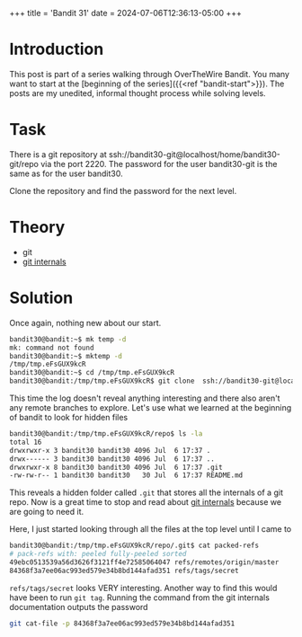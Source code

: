 +++
title = 'Bandit 31'
date = 2024-07-06T12:36:13-05:00
+++

# Introduction

This post is part of a series walking through OverTheWire Bandit. You many want to start at the [beginning of the series]({{<ref "bandit-start">}}). The posts are my unedited, informal thought process while solving levels.

# Task

There is a git repository at ssh://bandit30-git@localhost/home/bandit30-git/repo via the port 2220. The password for the user bandit30-git is the same as for the user bandit30.

Clone the repository and find the password for the next level.

# Theory

- git
- [git internals](https://git-scm.com/book/en/v2/Git-Internals-Git-References)

# Solution

Once again, nothing new about our start.

```bash
bandit30@bandit:~$ mk temp -d
mk: command not found
bandit30@bandit:~$ mktemp -d
/tmp/tmp.eFsGUX9kcR
bandit30@bandit:~$ cd /tmp/tmp.eFsGUX9kcR
bandit30@bandit:/tmp/tmp.eFsGUX9kcR$ git clone  ssh://bandit30-git@localhost:2220/home/bandit30-git/repo
```

This time the log doesn't reveal anything interesting and there also aren't any remote branches to explore. Let's use what we learned at the beginning of bandit to look for hidden files

```bash
bandit30@bandit:/tmp/tmp.eFsGUX9kcR/repo$ ls -la
total 16
drwxrwxr-x 3 bandit30 bandit30 4096 Jul  6 17:37 .
drwx------ 3 bandit30 bandit30 4096 Jul  6 17:37 ..
drwxrwxr-x 8 bandit30 bandit30 4096 Jul  6 17:37 .git
-rw-rw-r-- 1 bandit30 bandit30   30 Jul  6 17:37 README.md
```

This reveals a hidden folder called `.git` that stores all the internals of a git repo. Now is a great time to stop and read about [git internals](https://git-scm.com/book/en/v2/Git-Internals-Git-References) because we are going to need it.

Here, I just started looking through all the files at the top level until I came to

```bash
bandit30@bandit:/tmp/tmp.eFsGUX9kcR/repo/.git$ cat packed-refs
# pack-refs with: peeled fully-peeled sorted
49ebc0513539a56d3626f3121ff4e72585064047 refs/remotes/origin/master
84368f3a7ee06ac993ed579e34b8bd144afad351 refs/tags/secret
```

`refs/tags/secret` looks VERY interesting. Another way to find this would have been to run `git tag`. Running the command from the git internals documentation outputs the password

```bash
git cat-file -p 84368f3a7ee06ac993ed579e34b8bd144afad351
```

